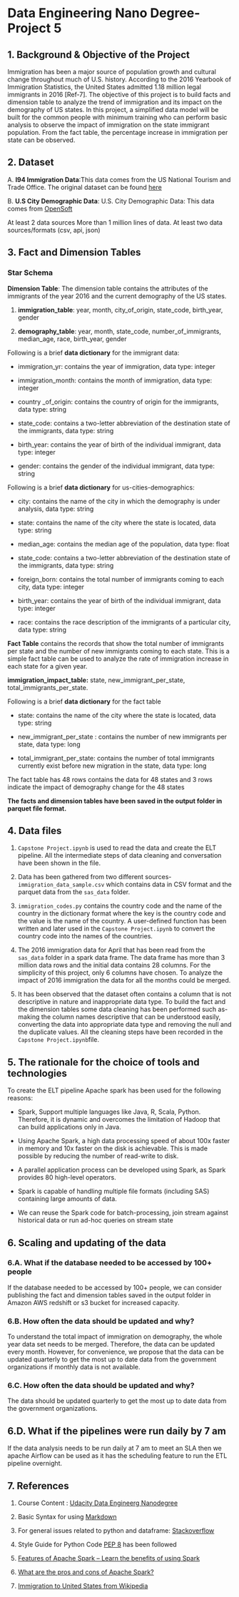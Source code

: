 # Data Engineering Nano Degree- Project 5

## 1. Background & Objective of the Project

Immigration has been a major source of population growth and cultural change throughout much of U.S. history. According to the 2016 Yearbook of Immigration Statistics, the United States admitted 1.18 million legal immigrants in 2016 [Ref-7]. The objective of this project is to build facts and dimension table to analyze the trend of immigration and its impact on the demography of US states. In this project, a simplified data model will be built for the common people with minimum training who can perform basic analysis to observe the impact of immigration on the state immigrant population. From the fact table, the percentage increase in immigration per state can be observed. 



## 2. Dataset

A. **I94 Immigration Data**:This data comes from the US National Tourism and Trade Office. The original dataset can be found [here](https://travel.trade.gov/research/reports/i94/historical/2016.html)

B. **U.S City Demographic Data**: U.S. City Demographic Data: This data comes from [OpenSoft](https://public.opendatasoft.com/explore/dataset/us-cities-demographics/export/)

At least 2 data sources
More than 1 million lines of data.
At least two data sources/formats (csv, api, json)

## 3. Fact and Dimension Tables


### Star Schema

**Dimension Table**: The dimension table contains the attributes of the immigrants of the year 2016 and the current demography of the US states. 


1. **immigration_table**:  year, month, city_of_origin, state_code, birth_year, gender

2. **demography_table**: year, month, state_code, number_of_immigrants, median_age, race, birth_year, gender

Following is a brief **data dictionary** for the immigrant data:

+ immigration_yr: contains the year of immigration, data type: integer

+ immigration_month: contains the month of immigration, data type: integer

+ country _of_origin: contains the country of origin for the immigrants, data type: string

+ state_code: contains a two-letter abbreviation of the destination state of the immigrants, data type: string

+ birth_year: contains the year of birth of the individual immigrant, data type: integer

+ gender: contains the gender of the individual immigrant, data type: string


Following is a brief **data dictionary** for us-cities-demographics:

+ city: contains the name of the city in which the demography is under analysis, data type: string

+ state: contains the name of the city where the state is located, data type: string

+ median_age: contains the median age of the population, data type: float

+ state_code: contains a two-letter abbreviation of the destination state of the immigrants, data type: string

+ foreign_born: contains the total number of immigrants coming to each city, data type: integer

+ birth_year: contains the year of birth of the individual immigrant, data type: integer

+ race: contains the race description of the immigrants of a particular city, data type: string


**Fact Table** contains the records that show the total number of immigrants per state and the number of new immigrants coming to each state. This is a simple fact table can be used to analyze the rate of immigration increase in each state for a given year. 

**immigration_impact_table:** state, new_immigrant_per_state, total_immigrants_per_state.

Following is a brief **data dictionary** for the fact table


+ state: contains the name of the city where the state is located, data type: string

+ new_immigrant_per_state : contains the number of new immigrants per state, data type: long

+ total_immigrant_per_state: contains the number of total immigrants currently exist before new migration in the state, data type: long

The fact table has 48 rows contains the data for 48 states and 3 rows indicate the impact of demography change for the 48 states

**The facts and dimension tables have been saved in the output folder in parquet file format.**

## 4. Data files

1. `Capstone Project.ipynb` is used to read the data and create the ELT pipeline. All the intermediate steps of data cleaning and conversation have been shown in the file. 

2. Data has been gathered from two different sources- `immigration_data_sample.csv` which contains data in CSV format and the parquet data from the `sas_data` folder.

3. `immigration_codes.py` contains the country code and the name of the country in the dictionary format where the key is the country code and the value is the name of the country. A user-defined function has been written and later used in the `Capstone Project.ipynb` to convert the country code into the names of the countries. 

4. The 2016 immigration data for April that has been read from the `sas_data` folder in a spark data frame. The data frame has more than 3 million data rows and the initial data contains 28 columns. For the simplicity of this project, only 6 columns have chosen. To analyze the impact of 2016 immigration the data for all the months could be merged. 


5. It has been observed that the dataset often contains a column that is not descriptive in nature and inappropriate data type. To build the fact and the dimension tables some data cleaning has been performed such as- making the column names descriptive that can be understood easily, converting the data into appropriate data type and removing the null and the duplicate values. All the cleaning steps have been recorded in the `Capstone Project.ipynb`file.



## 5. The rationale for the choice of tools and technologies

To create the ELT pipeline Apache spark has been used for the following reasons: 

+ Spark, Support multiple languages like Java, R, Scala, Python. Therefore, it is dynamic and overcomes the limitation of Hadoop that can build applications only in Java.

+ Using Apache Spark, a high data processing speed of about 100x faster in memory and 10x faster on the disk is achievable. This is made possible by reducing the number of read-write to disk. 

+ A parallel application process can be developed using Spark, as Spark provides 80 high-level operators.

+ Spark is capable of handling multiple file formats (including SAS) containing large amounts of data. 

+ We can reuse the Spark code for batch-processing, join stream against historical data or run ad-hoc queries on stream state


## 6. Scaling and updating of the data

### 6.A. What if the database needed to be accessed by 100+ people
If the database needed to be accessed by 100+ people, we can consider publishing the fact and dimension tables saved in the output folder in Amazon AWS redshift or s3 bucket for increased capacity.

### 6.B. How often the data should be updated and why?
To understand the total impact of immigration on demography, the whole year data set needs to be merged. Therefore, the data can be updated every month. However, for convenience, we propose that the data can be updated quarterly to get the most up to date data from the government organizations if monthly data is not available.

### 6.C. How often the data should be updated and why?
The data should be updated quarterly to get the most up to date data from the government organizations.

## 6.D. What if the pipelines were run daily by 7 am
If the data analysis needs to be run daily at 7 am to meet an SLA then we apache Airflow can be used as it has the scheduling feature to run the ETL pipeline overnight.


## 7. References

1. Course Content : [Udacity Data Engineerg Nanodegree](https://eu.udacity.com/course/data-engineer-nanodegree--nd027)

2. Basic Syntax for using [Markdown](https://www.markdownguide.org/basic-syntax/) 

3. For general issues related to python and dataframe: [Stackoverflow](https://stackoverflow.com/)

4. Style Guide for Python Code [PEP 8](https://www.python.org/dev/peps/pep-0008/) has been followed

5. [Features of Apache Spark – Learn the benefits of using Spark](https://data-flair.training/blogs/apache-spark-features/)

6. [What are the pros and cons of Apache Spark?](https://www.quora.com/What-are-the-pros-and-cons-of-Apache-Spark)

7. [Immigration to United States from Wikipedia](https://en.wikipedia.org/wiki/Immigration_to_the_United_States)
